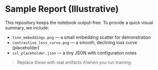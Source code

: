 # Sample Report (Illustrative)

This repository keeps the notebook output-free. To provide a quick visual summary, we include:

- `tsne_embeddings.png` — a small embedding scatter for demonstration
- `contrastive_loss_curve.png` — a smooth, declining loss curve (placeholder)
- `ssl_placeholder.json` — a tiny JSON with configuration notes

> Replace these with real artifacts if/when you run training.

